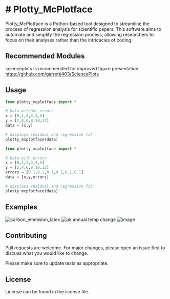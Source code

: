 # # Plotty_McPlotface

Plotty_McPlotface is a Python-based tool designed to streamline the process of regression analysis for scientific papers. This software aims to automate and simplify the regression process, allowing researchers to focus on their analyses rather than the intricacies of coding.

## Recommended Modules
scienceplots is recommended for improved figure presentation.
https://github.com/garrettj403/SciencePlots
## Usage

```python
from plotty_mcplotface import *

# Data without errors
x = [0,1,2,3,4,5]
y = [2,4,6,8,10,12]
data = [x,y]

# displays residual and regression fit
plotty_mcplotface(data)
```

```python
from plotty_mcplotface import *

# Data with errors
x = [0,1,2,3,4,5]
y = [2,4,6,8,10,12]
errors = [0.1,0.1,0.1,0.1,0.1,0.1]
data = [x,y,errors]

# displays residual and regression fit
plotty_mcplotface(data)
```

## Examples
![carbon_emmision_latex](https://github.com/jackmcqueen02/plotty_mcplotface/assets/157049725/6b550af7-2917-43ab-b049-17d1435e2df1)
![uk annual temp change](https://github.com/jackmcqueen02/plotty_mcplotface/assets/157049725/0a4338fb-fc60-4eec-b3f1-fa247c748007)
![image](https://github.com/jackmcqueen02/plotty/assets/157049725/07b722d9-abdd-4769-81cd-e6a03702b87a)




## Contributing

Pull requests are welcome. For major changes, please open an issue first
to discuss what you would like to change.

Please make sure to update tests as appropriate.

## License

License can be found in the license file.
